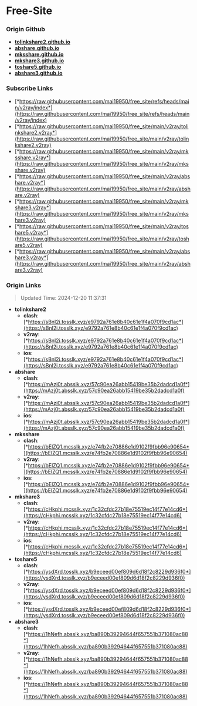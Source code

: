 # Free-Site

### Origin Github

- [**tolinkshare2.github.io**](https://github.com/tolinkshare2/tolinkshare2.github.io)
- [**abshare.github.io**](https://github.com/abshare/abshare.github.io)
- [**mksshare.github.io**](https://github.com/mksshare/mksshare.github.io)
- [**mkshare3.github.io**](https://github.com/mkshare3/mkshare3.github.io)
- [**toshare5.github.io**](https://github.com/toshare5/toshare5.github.io)
- [**abshare3.github.io**](https://github.com/abshare3/abshare3.github.io)

### Subscribe Links

- [*https://raw.githubusercontent.com/mai19950/free_site/refs/heads/main/v2ray/index*](https://raw.githubusercontent.com/mai19950/free_site/refs/heads/main/v2ray/index)
- [*https://raw.githubusercontent.com/mai19950/free_site/main/v2ray/tolinkshare2.v2ray*](https://raw.githubusercontent.com/mai19950/free_site/main/v2ray/tolinkshare2.v2ray)
- [*https://raw.githubusercontent.com/mai19950/free_site/main/v2ray/mksshare.v2ray*](https://raw.githubusercontent.com/mai19950/free_site/main/v2ray/mksshare.v2ray)
- [*https://raw.githubusercontent.com/mai19950/free_site/main/v2ray/abshare.v2ray*](https://raw.githubusercontent.com/mai19950/free_site/main/v2ray/abshare.v2ray)
- [*https://raw.githubusercontent.com/mai19950/free_site/main/v2ray/mkshare3.v2ray*](https://raw.githubusercontent.com/mai19950/free_site/main/v2ray/mkshare3.v2ray)
- [*https://raw.githubusercontent.com/mai19950/free_site/main/v2ray/toshare5.v2ray*](https://raw.githubusercontent.com/mai19950/free_site/main/v2ray/toshare5.v2ray)
- [*https://raw.githubusercontent.com/mai19950/free_site/main/v2ray/abshare3.v2ray*](https://raw.githubusercontent.com/mai19950/free_site/main/v2ray/abshare3.v2ray)

### Origin Links

> Updated Time: 2024-12-20 11:37:31

- **tolinkshare2**
  - **clash**: [*https://sBnl2i.tosslk.xyz/e9792a761e8b40c61e1f4a070f9cd1ac*](https://sBnl2i.tosslk.xyz/e9792a761e8b40c61e1f4a070f9cd1ac)
  - **v2ray**: [*https://sBnl2i.tosslk.xyz/e9792a761e8b40c61e1f4a070f9cd1ac*](https://sBnl2i.tosslk.xyz/e9792a761e8b40c61e1f4a070f9cd1ac)
  - **ios**: [*https://sBnl2i.tosslk.xyz/e9792a761e8b40c61e1f4a070f9cd1ac*](https://sBnl2i.tosslk.xyz/e9792a761e8b40c61e1f4a070f9cd1ac)
- **abshare**
  - **clash**: [*https://mAzj0t.absslk.xyz/57c90ea26abb15419be35b2dadcd1a0f*](https://mAzj0t.absslk.xyz/57c90ea26abb15419be35b2dadcd1a0f)
  - **v2ray**: [*https://mAzj0t.absslk.xyz/57c90ea26abb15419be35b2dadcd1a0f*](https://mAzj0t.absslk.xyz/57c90ea26abb15419be35b2dadcd1a0f)
  - **ios**: [*https://mAzj0t.absslk.xyz/57c90ea26abb15419be35b2dadcd1a0f*](https://mAzj0t.absslk.xyz/57c90ea26abb15419be35b2dadcd1a0f)
- **mksshare**
  - **clash**: [*https://bElZQ1.mcsslk.xyz/e74fb2e70886e1d9102f9fbb96e90654*](https://bElZQ1.mcsslk.xyz/e74fb2e70886e1d9102f9fbb96e90654)
  - **v2ray**: [*https://bElZQ1.mcsslk.xyz/e74fb2e70886e1d9102f9fbb96e90654*](https://bElZQ1.mcsslk.xyz/e74fb2e70886e1d9102f9fbb96e90654)
  - **ios**: [*https://bElZQ1.mcsslk.xyz/e74fb2e70886e1d9102f9fbb96e90654*](https://bElZQ1.mcsslk.xyz/e74fb2e70886e1d9102f9fbb96e90654)
- **mkshare3**
  - **clash**: [*https://cHkphi.mcsslk.xyz/1c32cfdc27b18e75519ec14f77e14cd6*](https://cHkphi.mcsslk.xyz/1c32cfdc27b18e75519ec14f77e14cd6)
  - **v2ray**: [*https://cHkphi.mcsslk.xyz/1c32cfdc27b18e75519ec14f77e14cd6*](https://cHkphi.mcsslk.xyz/1c32cfdc27b18e75519ec14f77e14cd6)
  - **ios**: [*https://cHkphi.mcsslk.xyz/1c32cfdc27b18e75519ec14f77e14cd6*](https://cHkphi.mcsslk.xyz/1c32cfdc27b18e75519ec14f77e14cd6)
- **toshare5**
  - **clash**: [*https://ysdXrd.tosslk.xyz/b9eceed00ef809d6d18f2c8229d936f0*](https://ysdXrd.tosslk.xyz/b9eceed00ef809d6d18f2c8229d936f0)
  - **v2ray**: [*https://ysdXrd.tosslk.xyz/b9eceed00ef809d6d18f2c8229d936f0*](https://ysdXrd.tosslk.xyz/b9eceed00ef809d6d18f2c8229d936f0)
  - **ios**: [*https://ysdXrd.tosslk.xyz/b9eceed00ef809d6d18f2c8229d936f0*](https://ysdXrd.tosslk.xyz/b9eceed00ef809d6d18f2c8229d936f0)
- **abshare3**
  - **clash**: [*https://1hNefh.absslk.xyz/ba890b39294644f657551b371080ac88*](https://1hNefh.absslk.xyz/ba890b39294644f657551b371080ac88)
  - **v2ray**: [*https://1hNefh.absslk.xyz/ba890b39294644f657551b371080ac88*](https://1hNefh.absslk.xyz/ba890b39294644f657551b371080ac88)
  - **ios**: [*https://1hNefh.absslk.xyz/ba890b39294644f657551b371080ac88*](https://1hNefh.absslk.xyz/ba890b39294644f657551b371080ac88)
